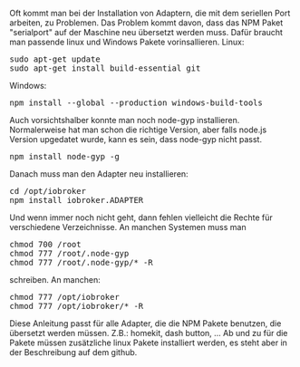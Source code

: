 Oft kommt man bei der Installation von Adaptern, die mit dem seriellen Port arbeiten, zu Problemen. Das Problem kommt davon, dass das NPM Paket "serialport" auf der Maschine neu übersetzt werden muss. Dafür braucht man passende linux und Windows Pakete vorinsallieren. Linux:

<pre>sudo apt-get update
sudo apt-get install build-essential git
</pre>

Windows:

<pre>npm install --global --production windows-build-tools
</pre>

Auch vorsichtshalber konnte man noch node-gyp installieren. Normalerweise hat man schon die richtige Version, aber falls node.js Version upgedatet wurde, kann es sein, dass node-gyp nicht passt.

<pre>npm install node-gyp -g
</pre>

Danach muss man den Adapter neu installieren:

<pre>cd /opt/iobroker
npm install iobroker.ADAPTER
</pre>

Und wenn immer noch nicht geht, dann fehlen vielleicht die Rechte für verschiedene Verzeichnisse. An manchen Systemen muss man

<pre>chmod 700 /root
chmod 777 /root/.node-gyp
chmod 777 /root/.node-gyp/* -R
</pre>

schreiben. An manchen:

<pre>chmod 777 /opt/iobroker
chmod 777 /opt/iobroker/* -R
</pre>

Diese Anleitung passt für alle Adapter, die die NPM Pakete benutzen, die übersetzt werden müssen. Z.B.: homekit, dash button, ... Ab und zu für die Pakete müssen zusätzliche linux Pakete installiert werden, es steht aber in der Beschreibung auf dem github.
